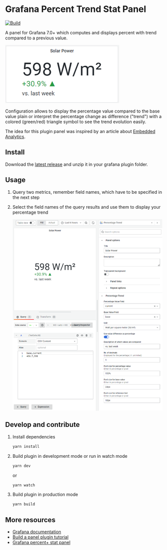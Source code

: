 # Grafana Percent Trend Stat Panel

[![Build](https://github.com/nikos/grafana-percent-trend-panel/workflows/CI/badge.svg)](https://github.com/nikos/grafana-percent-trend-panel/actions?query=workflow%3A%22CI%22)

A panel for Grafana 7.0+ which computes and displays percent with trend compared to a previous value.

![Sample panel](./src/img/screenshots/panel-demo.png)

Configuration allows to display the percentage value compared to the base value plain or
interpret the percentage change as difference ("trend") with a colored (green/red) triangle symbol
to see the trend evolution easily.

The idea for this plugin panel was inspired by an article about [Embedded Analytics](https://www.revealbi.io/glossary/embedded-analytics).

## Install

Download the [latest release](https://github.com/nikos/grafana-percent-trend-panel/releases/download/v1.0.3/nikosc-percenttrend-panel-1.0.3.zip) and unzip it in your grafana plugin folder.

## Usage

1. Query two metrics, remember field names, which have to be specified in the next step

2. Select the field names of the query results and use them to display your percentage trend

   ![Configure details in panel options](./src/img/screenshots/panel-options.png)

## Develop and contribute

1. Install dependencies

   ```bash
   yarn install
   ```

2. Build plugin in development mode or run in watch mode

   ```bash
   yarn dev
   ```

   or

   ```bash
   yarn watch
   ```

3. Build plugin in production mode

   ```bash
   yarn build
   ```

## More resources

- [Grafana documentation](https://grafana.com/docs/)
- [Build a panel plugin tutorial](https://grafana.com/tutorials/build-a-panel-plugin)
- [Grafana percent+ stat panel](https://github.com/JeanBaptisteWATENBERG/grafana-percent-plus)
